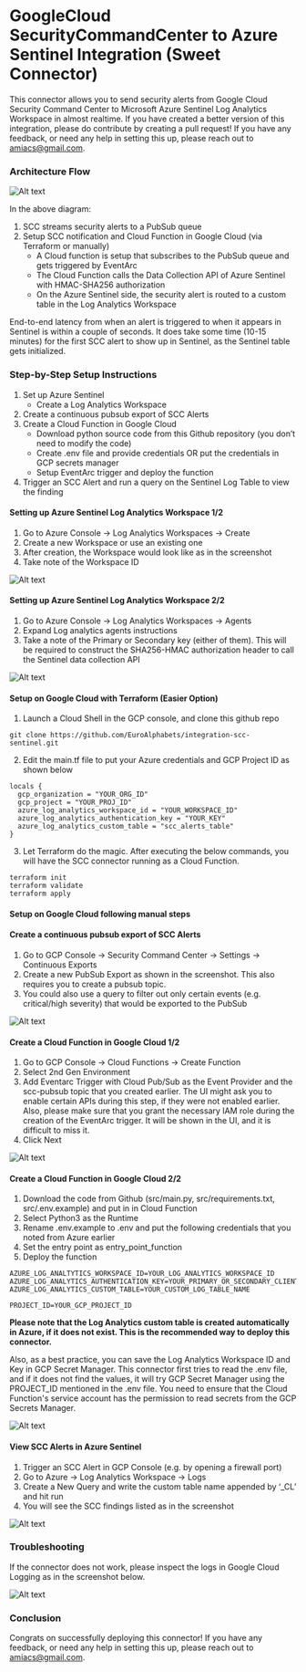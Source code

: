 # GoogleCloud SecurityCommandCenter to Azure Sentinel Integration (Sweet Connector)

This connector allows you to send security alerts from Google Cloud Security Command Center to Microsoft Azure Sentinel Log Analytics Workspace in almost realtime.
If you have created a better version of this integration, please do contribute by creating a pull request!
If you have any feedback, or need any help in setting this up, please reach out to amiacs@gmail.com.

### Architecture Flow

![Alt text](architecture.png?raw=true "Integration Architecture")

In the above diagram:
1. SCC streams security alerts to a PubSub queue
2. Setup SCC notification and Cloud Function in Google Cloud (via Terraform or manually)
   - A Cloud function is setup that subscribes to the PubSub queue and gets triggered by EventArc
   - The Cloud Function calls the Data Collection API of Azure Sentinel with HMAC-SHA256 authorization
   - On the Azure Sentinel side, the security alert is routed to a custom table in the Log Analytics Workspace

End-to-end latency from when an alert is triggered to when it appears in Sentinel is within a couple of seconds. It does take some time (10-15 minutes) for the first SCC alert to show up in Sentinel, as the Sentinel table gets initialized.

### Step-by-Step Setup Instructions

1. Set up Azure Sentinel 
   - Create a Log Analytics Workspace
2. Create a continuous pubsub export of SCC Alerts
3. Create a Cloud Function in Google Cloud
   - Download python source code from this Github repository (you don’t need to modify the code)
   - Create .env file and provide credentials OR put the credentials in GCP secrets manager
   - Setup EventArc trigger and deploy the function
4. Trigger an SCC Alert and run a query on the Sentinel Log Table to view the finding

#### Setting up Azure Sentinel Log Analytics Workspace 1/2
1. Go to Azure Console -> Log Analytics Workspaces -> Create
2. Create a new Workspace or use an existing one
3. After creation, the Workspace would look like as in the screenshot
4. Take note of the Workspace ID

![Alt text](screenshots/2.png?raw=true "Log Analytics Workspace")

#### Setting up Azure Sentinel Log Analytics Workspace 2/2
1. Go to Azure Console -> Log Analytics Workspaces -> Agents
2. Expand Log analytics agents instructions
3. Take a note of the Primary or Secondary key (either of them). This will be required to construct the SHA256-HMAC authorization header to call the Sentinel data collection API

![Alt text](screenshots/4.png?raw=true "Agents config")

#### Setup on Google Cloud with Terraform (Easier Option)
1. Launch a Cloud Shell in the GCP console, and clone this github repo
```
git clone https://github.com/EuroAlphabets/integration-scc-sentinel.git
```
2. Edit the main.tf file to put your Azure credentials and GCP Project ID as shown below
```
locals {
  gcp_organization = "YOUR_ORG_ID"
  gcp_project = "YOUR_PROJ_ID"
  azure_log_analytics_workspace_id = "YOUR_WORKSPACE_ID"
  azure_log_analytics_authentication_key = "YOUR_KEY"
  azure_log_analytics_custom_table = "scc_alerts_table"
}
```
3. Let Terraform do the magic. After executing the below commands, you will have the SCC connector running as a Cloud Function.
```
terraform init
terraform validate
terraform apply
```

#### Setup on Google Cloud following manual steps

#### Create a continuous pubsub export of SCC Alerts
1. Go to GCP Console -> Security Command Center -> Settings -> Continuous Exports
2. Create a new PubSub Export as shown in the screenshot. This also requires you to create a pubsub topic.
3. You could also use a query to filter out only certain events (e.g. critical/high severity) that would be exported to the PubSub 

![Alt text](screenshots/1.png?raw=true "SCC PubSub Export")

#### Create a Cloud Function in Google Cloud 1/2
1. Go to GCP Console -> Cloud Functions -> Create Function
2. Select 2nd Gen Environment
3. Add Eventarc Trigger with Cloud Pub/Sub as the Event Provider and the scc-pubsub topic that you created earlier. The UI might ask you to enable certain APIs during this step, if they were not enabled earlier. Also, please make sure that you grant the necessary IAM role during the creation of the EventArc trigger. It will be shown in the UI, and it is difficult to miss it.
4. Click Next

![Alt text](screenshots/5.png?raw=true "Cloud Function")

#### Create a Cloud Function in Google Cloud 2/2
1. Download the code from Github (src/main.py, src/requirements.txt, src/.env.example) and put in in Cloud Function
2. Select Python3 as the Runtime
3. Rename .env.example to .env and put the following credentials that you noted from Azure earlier
4. Set the entry point as entry_point_function
5. Deploy the function
```
AZURE_LOG_ANALTYTICS_WORKSPACE_ID=YOUR_LOG_ANALYTICS_WORKSPACE_ID
AZURE_LOG_ANALYTICS_AUTHENTICATION_KEY=YOUR_PRIMARY_OR_SECONDARY_CLIENT_AUTHENTICATION_KEY
AZURE_LOG_ANALYTICS_CUSTOM_TABLE=YOUR_CUSTOM_LOG_TABLE_NAME

PROJECT_ID=YOUR_GCP_PROJECT_ID
```
**Please note that the Log Analytics custom table is created automatically in Azure, if it does not exist. This is the recommended way to deploy this connector.**

Also, as a best practice, you can save the Log Analytics Workspace ID and Key in GCP Secret Manager. This connector first tries to read the .env file, and if it does not find the values, it will try GCP Secret Manager using the PROJECT_ID mentioned in the .env file. You need to ensure that the Cloud Function's service account has the permission to read secrets from the GCP Secrets Manager.

![Alt text](screenshots/6.png?raw=true "Cloud Function")

#### View SCC Alerts in Azure Sentinel
1. Trigger an SCC Alert in GCP Console (e.g. by opening a firewall port)
2. Go to Azure -> Log Analytics Workspace -> Logs
3. Create a New Query and write the custom table name appended by ‘_CL’ and hit run
4. You will see the SCC findings listed as in the screenshot

![Alt text](screenshots/7.png?raw=true "SCC Alerts in Sentinel")

### Troubleshooting
If the connector does not work, please inspect the logs in Google Cloud Logging as in the screenshot below.

![Alt text](screenshots/8.png?raw=true "Connector logs in Google Cloud Logging")

### Conclusion
Congrats on successfully deploying this connector! If you have any feedback, or need any help in setting this up, please reach out to amiacs@gmail.com.
